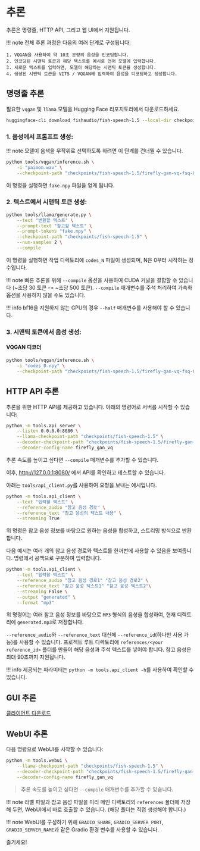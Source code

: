 # 추론

추론은 명령줄, HTTP API, 그리고 웹 UI에서 지원됩니다.

!!! note
    전체 추론 과정은 다음의 여러 단계로 구성됩니다:

    1. VQGAN을 사용하여 약 10초 분량의 음성을 인코딩합니다.
    2. 인코딩된 시맨틱 토큰과 해당 텍스트를 예시로 언어 모델에 입력합니다.
    3. 새로운 텍스트를 입력하면, 모델이 해당하는 시맨틱 토큰을 생성합니다.
    4. 생성된 시맨틱 토큰을 VITS / VQGAN에 입력하여 음성을 디코딩하고 생성합니다.

## 명령줄 추론

필요한 `vqgan` 및 `llama` 모델을 Hugging Face 리포지토리에서 다운로드하세요.

```bash
huggingface-cli download fishaudio/fish-speech-1.5 --local-dir checkpoints/fish-speech-1.5
```

### 1. 음성에서 프롬프트 생성:

!!! note
    모델이 음색을 무작위로 선택하도록 하려면 이 단계를 건너뛸 수 있습니다.

```bash
python tools/vqgan/inference.sh \
    -i "paimon.wav" \
    --checkpoint-path "checkpoints/fish-speech-1.5/firefly-gan-vq-fsq-8x1024-21hz-generator.pth"
```

이 명령을 실행하면 `fake.npy` 파일을 얻게 됩니다.

### 2. 텍스트에서 시맨틱 토큰 생성:

```bash
python tools/llama/generate.py \
    --text "변환할 텍스트" \
    --prompt-text "참고할 텍스트" \
    --prompt-tokens "fake.npy" \
    --checkpoint-path "checkpoints/fish-speech-1.5" \
    --num-samples 2 \
    --compile
```

이 명령을 실행하면 작업 디렉토리에 `codes_N` 파일이 생성되며, N은 0부터 시작하는 정수입니다.

!!! note
    빠른 추론을 위해 `--compile` 옵션을 사용하여 CUDA 커널을 결합할 수 있습니다 (~초당 30 토큰 -> ~초당 500 토큰).
    `--compile` 매개변수를 주석 처리하여 가속화 옵션을 사용하지 않을 수도 있습니다.

!!! info
    bf16을 지원하지 않는 GPU의 경우 `--half` 매개변수를 사용해야 할 수 있습니다.

### 3. 시맨틱 토큰에서 음성 생성:

#### VQGAN 디코더

```bash
python tools/vqgan/inference.sh \
    -i "codes_0.npy" \
    --checkpoint-path "checkpoints/fish-speech-1.5/firefly-gan-vq-fsq-8x1024-21hz-generator.pth"
```

## HTTP API 추론

추론을 위한 HTTP API를 제공하고 있습니다. 아래의 명령어로 서버를 시작할 수 있습니다:

```bash
python -m tools.api_server \
    --listen 0.0.0.0:8080 \
    --llama-checkpoint-path "checkpoints/fish-speech-1.5" \
    --decoder-checkpoint-path "checkpoints/fish-speech-1.5/firefly-gan-vq-fsq-8x1024-21hz-generator.pth" \
    --decoder-config-name firefly_gan_vq
```

추론 속도를 높이고 싶다면 `--compile` 매개변수를 추가할 수 있습니다.

이후, http://127.0.0.1:8080/ 에서 API를 확인하고 테스트할 수 있습니다.

아래는 `tools/api_client.py`를 사용하여 요청을 보내는 예시입니다.

```bash
python -m tools.api_client \
    --text "입력할 텍스트" \
    --reference_audio "참고 음성 경로" \
    --reference_text "참고 음성의 텍스트 내용" \
    --streaming True
```

위 명령은 참고 음성 정보를 바탕으로 원하는 음성을 합성하고, 스트리밍 방식으로 반환합니다.

다음 예시는 여러 개의 참고 음성 경로와 텍스트를 한꺼번에 사용할 수 있음을 보여줍니다. 명령에서 공백으로 구분하여 입력합니다.

```bash
python -m tools.api_client \
    --text "입력할 텍스트" \
    --reference_audio "참고 음성 경로1" "참고 음성 경로2" \
    --reference_text "참고 음성 텍스트1" "참고 음성 텍스트2"\
    --streaming False \
    --output "generated" \
    --format "mp3"
```

위 명령어는 여러 참고 음성 정보를 바탕으로 `MP3` 형식의 음성을 합성하여, 현재 디렉토리에 `generated.mp3`로 저장합니다.

`--reference_audio`와 `--reference_text` 대신에 `--reference_id`(하나만 사용 가능)를 사용할 수 있습니다. 프로젝트 루트 디렉토리에 `references/<your reference_id>` 폴더를 만들어 해당 음성과 주석 텍스트를 넣어야 합니다. 참고 음성은 최대 90초까지 지원됩니다.

!!! info 
    제공되는 파라미터는 `python -m tools.api_client -h`를 사용하여 확인할 수 있습니다.

## GUI 추론 
[클라이언트 다운로드](https://github.com/AnyaCoder/fish-speech-gui/releases)

## WebUI 추론

다음 명령으로 WebUI를 시작할 수 있습니다:

```bash
python -m tools.webui \
    --llama-checkpoint-path "checkpoints/fish-speech-1.5" \
    --decoder-checkpoint-path "checkpoints/fish-speech-1.5/firefly-gan-vq-fsq-8x1024-21hz-generator.pth" \
    --decoder-config-name firefly_gan_vq
```

> 추론 속도를 높이고 싶다면 `--compile` 매개변수를 추가할 수 있습니다.

!!! note
    라벨 파일과 참고 음성 파일을 미리 메인 디렉토리의 `references` 폴더에 저장해 두면, WebUI에서 바로 호출할 수 있습니다. (해당 폴더는 직접 생성해야 합니다.)

!!! note
    WebUI를 구성하기 위해 `GRADIO_SHARE`, `GRADIO_SERVER_PORT`, `GRADIO_SERVER_NAME`과 같은 Gradio 환경 변수를 사용할 수 있습니다.

즐기세요!
